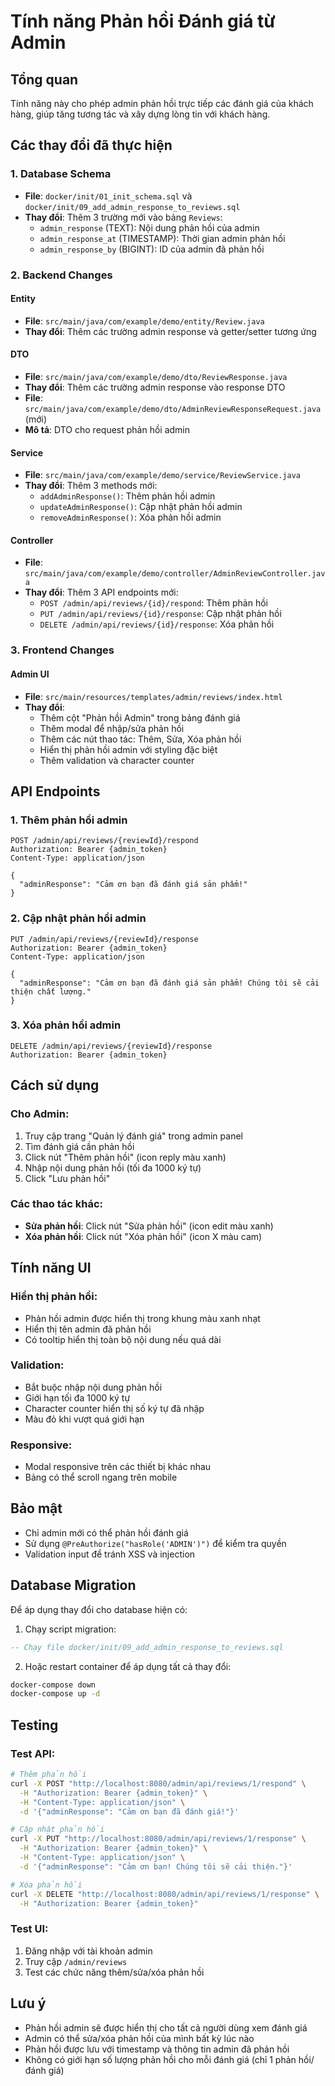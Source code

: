 # Tính năng Phản hồi Đánh giá từ Admin

## Tổng quan
Tính năng này cho phép admin phản hồi trực tiếp các đánh giá của khách hàng, giúp tăng tương tác và xây dựng lòng tin với khách hàng.

## Các thay đổi đã thực hiện

### 1. Database Schema
- **File**: `docker/init/01_init_schema.sql` và `docker/init/09_add_admin_response_to_reviews.sql`
- **Thay đổi**: Thêm 3 trường mới vào bảng `Reviews`:
  - `admin_response` (TEXT): Nội dung phản hồi của admin
  - `admin_response_at` (TIMESTAMP): Thời gian admin phản hồi
  - `admin_response_by` (BIGINT): ID của admin đã phản hồi

### 2. Backend Changes

#### Entity
- **File**: `src/main/java/com/example/demo/entity/Review.java`
- **Thay đổi**: Thêm các trường admin response và getter/setter tương ứng

#### DTO
- **File**: `src/main/java/com/example/demo/dto/ReviewResponse.java`
- **Thay đổi**: Thêm các trường admin response vào response DTO
- **File**: `src/main/java/com/example/demo/dto/AdminReviewResponseRequest.java` (mới)
- **Mô tả**: DTO cho request phản hồi admin

#### Service
- **File**: `src/main/java/com/example/demo/service/ReviewService.java`
- **Thay đổi**: Thêm 3 methods mới:
  - `addAdminResponse()`: Thêm phản hồi admin
  - `updateAdminResponse()`: Cập nhật phản hồi admin
  - `removeAdminResponse()`: Xóa phản hồi admin

#### Controller
- **File**: `src/main/java/com/example/demo/controller/AdminReviewController.java`
- **Thay đổi**: Thêm 3 API endpoints mới:
  - `POST /admin/api/reviews/{id}/respond`: Thêm phản hồi
  - `PUT /admin/api/reviews/{id}/response`: Cập nhật phản hồi
  - `DELETE /admin/api/reviews/{id}/response`: Xóa phản hồi

### 3. Frontend Changes

#### Admin UI
- **File**: `src/main/resources/templates/admin/reviews/index.html`
- **Thay đổi**:
  - Thêm cột "Phản hồi Admin" trong bảng đánh giá
  - Thêm modal để nhập/sửa phản hồi
  - Thêm các nút thao tác: Thêm, Sửa, Xóa phản hồi
  - Hiển thị phản hồi admin với styling đặc biệt
  - Thêm validation và character counter

## API Endpoints

### 1. Thêm phản hồi admin
```
POST /admin/api/reviews/{reviewId}/respond
Authorization: Bearer {admin_token}
Content-Type: application/json

{
  "adminResponse": "Cảm ơn bạn đã đánh giá sản phẩm!"
}
```

### 2. Cập nhật phản hồi admin
```
PUT /admin/api/reviews/{reviewId}/response
Authorization: Bearer {admin_token}
Content-Type: application/json

{
  "adminResponse": "Cảm ơn bạn đã đánh giá sản phẩm! Chúng tôi sẽ cải thiện chất lượng."
}
```

### 3. Xóa phản hồi admin
```
DELETE /admin/api/reviews/{reviewId}/response
Authorization: Bearer {admin_token}
```

## Cách sử dụng

### Cho Admin:
1. Truy cập trang "Quản lý đánh giá" trong admin panel
2. Tìm đánh giá cần phản hồi
3. Click nút "Thêm phản hồi" (icon reply màu xanh)
4. Nhập nội dung phản hồi (tối đa 1000 ký tự)
5. Click "Lưu phản hồi"

### Các thao tác khác:
- **Sửa phản hồi**: Click nút "Sửa phản hồi" (icon edit màu xanh)
- **Xóa phản hồi**: Click nút "Xóa phản hồi" (icon X màu cam)

## Tính năng UI

### Hiển thị phản hồi:
- Phản hồi admin được hiển thị trong khung màu xanh nhạt
- Hiển thị tên admin đã phản hồi
- Có tooltip hiển thị toàn bộ nội dung nếu quá dài

### Validation:
- Bắt buộc nhập nội dung phản hồi
- Giới hạn tối đa 1000 ký tự
- Character counter hiển thị số ký tự đã nhập
- Màu đỏ khi vượt quá giới hạn

### Responsive:
- Modal responsive trên các thiết bị khác nhau
- Bảng có thể scroll ngang trên mobile

## Bảo mật

- Chỉ admin mới có thể phản hồi đánh giá
- Sử dụng `@PreAuthorize("hasRole('ADMIN')")` để kiểm tra quyền
- Validation input để tránh XSS và injection

## Database Migration

Để áp dụng thay đổi cho database hiện có:

1. Chạy script migration:
```sql
-- Chạy file docker/init/09_add_admin_response_to_reviews.sql
```

2. Hoặc restart container để áp dụng tất cả thay đổi:
```bash
docker-compose down
docker-compose up -d
```

## Testing

### Test API:
```bash
# Thêm phản hồi
curl -X POST "http://localhost:8080/admin/api/reviews/1/respond" \
  -H "Authorization: Bearer {admin_token}" \
  -H "Content-Type: application/json" \
  -d '{"adminResponse": "Cảm ơn bạn đã đánh giá!"}'

# Cập nhật phản hồi
curl -X PUT "http://localhost:8080/admin/api/reviews/1/response" \
  -H "Authorization: Bearer {admin_token}" \
  -H "Content-Type: application/json" \
  -d '{"adminResponse": "Cảm ơn bạn! Chúng tôi sẽ cải thiện."}'

# Xóa phản hồi
curl -X DELETE "http://localhost:8080/admin/api/reviews/1/response" \
  -H "Authorization: Bearer {admin_token}"
```

### Test UI:
1. Đăng nhập với tài khoản admin
2. Truy cập `/admin/reviews`
3. Test các chức năng thêm/sửa/xóa phản hồi

## Lưu ý

- Phản hồi admin sẽ được hiển thị cho tất cả người dùng xem đánh giá
- Admin có thể sửa/xóa phản hồi của mình bất kỳ lúc nào
- Phản hồi được lưu với timestamp và thông tin admin đã phản hồi
- Không có giới hạn số lượng phản hồi cho mỗi đánh giá (chỉ 1 phản hồi/đánh giá)
